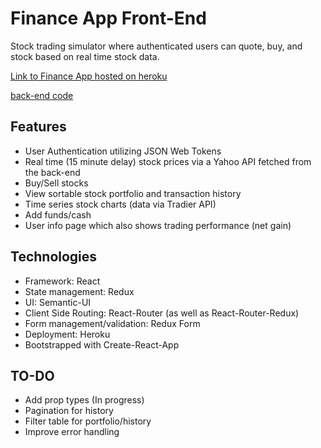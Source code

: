 # Finance App Front-End

Stock trading simulator where authenticated users can quote, buy, and stock based on real time stock data.

[Link to Finance App hosted on heroku](https://finance-frontend.herokuapp.com/)

[back-end code](https://github.com/houkah26/finance-backend) 

## Features
* User Authentication utilizing JSON Web Tokens
* Real time (15 minute delay) stock prices via a Yahoo API fetched from the back-end
* Buy/Sell stocks
* View sortable stock portfolio and transaction history
* Time series stock charts (data via Tradier API)
* Add funds/cash
* User info page which also shows trading performance (net gain)

## Technologies
* Framework: React
* State management: Redux
* UI: Semantic-UI
* Client Side Routing: React-Router (as well as React-Router-Redux)
* Form management/validation: Redux Form
* Deployment: Heroku
* Bootstrapped with Create-React-App

## TO-DO
* Add prop types (In progress)
* Pagination for history
* Filter table for portfolio/history
* Improve error handling

